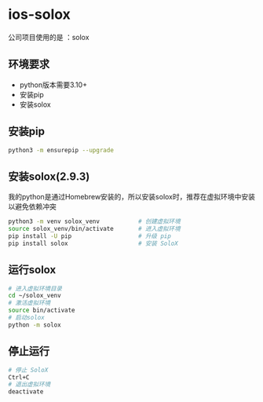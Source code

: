 # ios-solox

公司项目使用的是 ：solox

## **环境要求**

- python版本需要3.10+
- 安装pip
- 安装solox

## **安装pip**

```bash
python3 -m ensurepip --upgrade
```

## **安装solox(2.9.3)**

我的python是通过Homebrew安装的，所以安装solox时，推荐在虚拟环境中安装以避免依赖冲突

```bash
python3 -m venv solox_venv           # 创建虚拟环境
source solox_venv/bin/activate       # 进入虚拟环境
pip install -U pip                   # 升级 pip
pip install solox                    # 安装 SoloX
```

## **运行solox**

```bash
# 进入虚拟环境目录
cd ~/solox_venv
# 激活虚拟环境
source bin/activate
# 启动solox
python -m solox
```

## **停止运行**

```bash
# 停止 SoloX
Ctrl+C
# 退出虚拟环境
deactivate
